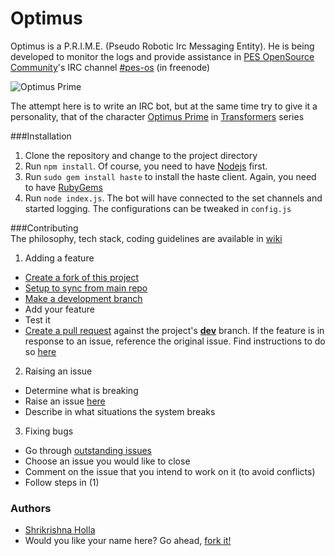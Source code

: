 Optimus
=======

Optimus is a P.R.I.M.E. (Pseudo Robotic Irc Messaging Entity). He is being developed to monitor the logs and provide assistance in [PES OpenSource Community](pesos.pes.edu)'s IRC channel [#pes-os](http://pesos.pes.edu/irc) (in freenode)  

<img align="center" src="http://www.freefever.com/stock/transformers-optimus-prime-theme.jpg" alt="Optimus Prime">  

The attempt here is to write an IRC bot, but at the same time try to give it a personality, that of the character [Optimus Prime](http://en.wikipedia.org/wiki/Optimus_Prime) in [Transformers](http://en.wikipedia.org/wiki/Transformers) series  

###Installation
1. Clone the repository and change to the project directory
2. Run ```npm install```. Of course, you need to have [Nodejs](nodejs.org/download) first.
3. Run ```sudo gem install haste``` to install the haste client. Again, you need to have [RubyGems](https://rubygems.org/pages/download)
4. Run ```node index.js```. The bot will have connected to the set channels and started logging. The configurations can be tweaked in ```config.js```


###Contributing  
The philosophy, tech stack, coding guidelines are available in [wiki](https://github.com/pesos/optimus/wiki)  

1. Adding a feature  
  * [Create a fork of this project](https://help.github.com/articles/fork-a-repo)  
  * [Setup to sync from main repo](https://help.github.com/articles/syncing-a-fork)  
  * [Make a development branch](https://help.github.com/articles/creating-and-deleting-branches-within-your-repository)  
  * Add your feature  
  * Test it  
  * [Create a pull request](https://help.github.com/articles/creating-a-pull-request) against the project's [**dev**](https://github.com/pesos/optimus/tree/dev) branch. If the feature is in response to an issue, reference the original issue. Find instructions to do so [here](https://github.com/blog/1506-closing-issues-via-pull-requests)  
2. Raising an issue  
  * Determine what is breaking  
  * Raise an issue [here](https://github.com/pesos/optimus/issues)  
  * Describe in what situations the system breaks  
3. Fixing bugs  
  * Go through [outstanding issues](https://github.com/pesos/optimus/issues?page=1&state=open)  
  * Choose an issue you would like to close  
  * Comment on the issue that you intend to work on it (to avoid conflicts)  
  * Follow steps in (1)  


### Authors
* [Shrikrishna Holla](https://github.com/shrikrishnaholla/)  
* Would you like your name here? Go ahead, [fork it!](https://github.com/pesos/optimus/fork)  
